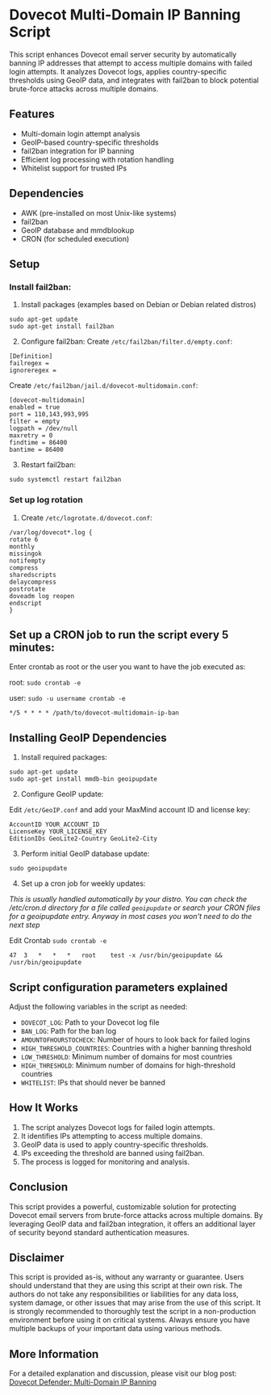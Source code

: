 # Dovecot Multi-Domain IP Banning Script

This script enhances Dovecot email server security by automatically banning IP addresses that attempt to access multiple domains with failed login attempts. It analyzes Dovecot logs, applies country-specific thresholds using GeoIP data, and integrates with fail2ban to block potential brute-force attacks across multiple domains.

## Features

- Multi-domain login attempt analysis
- GeoIP-based country-specific thresholds
- fail2ban integration for IP banning
- Efficient log processing with rotation handling
- Whitelist support for trusted IPs

## Dependencies

- AWK (pre-installed on most Unix-like systems)
- fail2ban
- GeoIP database and mmdblookup
- CRON (for scheduled execution)

## Setup

### Install fail2ban:

1. Install packages (examples based on Debian or Debian related distros)

```
sudo apt-get update
sudo apt-get install fail2ban
```

2. Configure fail2ban:
Create `/etc/fail2ban/filter.d/empty.conf`:

```
[Definition]
failregex =
ignoreregex =
```

Create `/etc/fail2ban/jail.d/dovecot-multidomain.conf`:

```
[dovecot-multidomain]
enabled = true
port = 110,143,993,995
filter = empty
logpath = /dev/null
maxretry = 0
findtime = 86400
bantime = 86400
```

3. Restart fail2ban:

```
sudo systemctl restart fail2ban
```

### Set up log rotation 

1. Create `/etc/logrotate.d/dovecot.conf`:

```
/var/log/dovecot*.log {
rotate 6
monthly
missingok
notifempty
compress
sharedscripts
delaycompress
postrotate
doveadm log reopen
endscript
}
```

## Set up a CRON job to run the script every 5 minutes:

Enter crontab as root or the user you want to have the job executed as:

root: `sudo crontab -e`

user: `sudo -u username crontab -e`

```
*/5 * * * * /path/to/dovecot-multidomain-ip-ban
```

## Installing GeoIP Dependencies

1. Install required packages:

```
sudo apt-get update
sudo apt-get install mmdb-bin geoipupdate
```

2. Configure GeoIP update:

Edit `/etc/GeoIP.conf` and add your MaxMind account ID and license key:

```
AccountID YOUR_ACCOUNT_ID
LicenseKey YOUR_LICENSE_KEY
EditionIDs GeoLite2-Country GeoLite2-City
```

3. Perform initial GeoIP database update:

`sudo geoipupdate`

4. Set up a cron job for weekly updates:

_This is usually handled automatically by your distro. You can check the /etc/cron.d directory for a file called `geoipupdate` or search your CRON files for a geoipupdate entry. Anyway in most cases you won't need to do the next step_

Edit Crontab
`sudo crontab -e`

```
47	3	*	*	*   root    test -x /usr/bin/geoipupdate && /usr/bin/geoipupdate
```

## Script configuration parameters explained

Adjust the following variables in the script as needed:

- `DOVECOT_LOG`: Path to your Dovecot log file
- `BAN_LOG`: Path for the ban log
- `AMOUNTOFHOURSTOCHECK`: Number of hours to look back for failed logins
- `HIGH_THRESHOLD_COUNTRIES`: Countries with a higher banning threshold
- `LOW_THRESHOLD`: Minimum number of domains for most countries
- `HIGH_THRESHOLD`: Minimum number of domains for high-threshold countries
- `WHITELIST`: IPs that should never be banned

## How It Works

1. The script analyzes Dovecot logs for failed login attempts.
2. It identifies IPs attempting to access multiple domains.
3. GeoIP data is used to apply country-specific thresholds.
4. IPs exceeding the threshold are banned using fail2ban.
5. The process is logged for monitoring and analysis.

## Conclusion

This script provides a powerful, customizable solution for protecting Dovecot email servers from brute-force attacks across multiple domains. By leveraging GeoIP data and fail2ban integration, it offers an additional layer of security beyond standard authentication measures.

## Disclaimer

This script is provided as-is, without any warranty or guarantee. Users should understand that they are using this script at their own risk. The authors do not take any responsibilities or liabilities for any data loss, system damage, or other issues that may arise from the use of this script. It is strongly recommended to thoroughly test the script in a non-production environment before using it on critical systems. Always ensure you have multiple backups of your important data using various methods.

## More Information

For a detailed explanation and discussion, please visit our blog post:
[Dovecot Defender: Multi-Domain IP Banning](https://www.lexo.ch/blog/2024/07/dovecot-defender-multi-domain-ip-banning-geoip-smart-script-catches-brute-force-attacks-across-mail-sender-domains-boost-your-e-mail-security)

